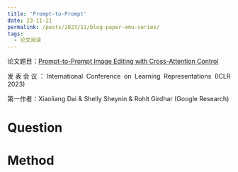 ```yaml
---
title: 'Prompt-to-Prompt'
date: 23-11-21
permalink: /posts/2023/11/blog-paper-emu-series/
tags:
  - 论文阅读
---
```


<p style="text-align:justify; text-justify:inter-ideograph;"> 论文题目：<a href="https://openreview.net/forum?id=_CDixzkzeyb" target="_blank" title="Prompt-to-Prompt">Prompt-to-Prompt Image Editing with Cross-Attention Control</a></p>

<p style="text-align:justify; text-justify:inter-ideograph;">发表会议：International Conference on Learning Representations (ICLR 2023)</p>

<p style="text-align:justify; text-justify:inter-ideograph;">第一作者：Xiaoliang Dai & Shelly Sheynin & Rohit Girdhar (Google Research)</p>

Question
===


Method
===